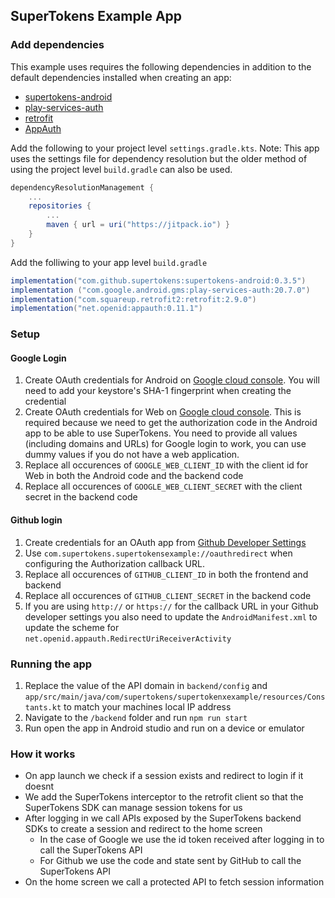 ## SuperTokens Example App

### Add dependencies

This example uses requires the following dependencies in addition to the default dependencies installed when creating an app:
- [supertokens-android](https://github.com/supertokens/supertokens-android)
- [play-services-auth](https://mvnrepository.com/artifact/com.google.android.gms/play-services-auth?repo=google)
- [retrofit](https://square.github.io/retrofit/)
- [AppAuth](https://github.com/openid/AppAuth-Android)

Add the following to your project level `settings.gradle.kts`. Note: This app uses the settings file for dependency resolution but the older method of using the project level `build.gradle` can also be used.

```gradle
dependencyResolutionManagement {
    ...
    repositories {
        ...
        maven { url = uri("https://jitpack.io") }
    }
}
```

Add the folliwing to your app level `build.gradle`

```gradle
implementation("com.github.supertokens:supertokens-android:0.3.5")
implementation ("com.google.android.gms:play-services-auth:20.7.0")
implementation("com.squareup.retrofit2:retrofit:2.9.0")
implementation("net.openid:appauth:0.11.1")
```

### Setup

#### Google Login

1. Create OAuth credentials for Android on [Google cloud console](https://console.cloud.google.com/). You will need to add your keystore's SHA-1 fingerprint when creating the credential
2. Create OAuth credentials for Web on [Google cloud console](https://console.cloud.google.com/). This is required because we need to get the authorization code in the Android app to be able to use SuperTokens. You need to provide all values (including domains and URLs) for Google login to work, you can use dummy values if you do not have a web application.
3. Replace all occurences of `GOOGLE_WEB_CLIENT_ID` with the client id for Web in both the Android code and the backend code
4. Replace all occurences of `GOOGLE_WEB_CLIENT_SECRET` with the client secret in the backend code

#### Github login
1. Create credentials for an OAuth app from [Github Developer Settings](https://github.com/settings/developers)
2. Use `com.supertokens.supertokensexample://oauthredirect` when configuring the Authorization callback URL.
3. Replace all occurences of `GITHUB_CLIENT_ID` in both the frontend and backend
4. Replace all occurences of `GITHUB_CLIENT_SECRET` in the backend code
5. If you are using `http://` or `https://` for the callback URL in your Github developer settings you also need to update the `AndroidManifest.xml` to update the scheme for `net.openid.appauth.RedirectUriReceiverActivity`

### Running the app

1. Replace the value of the API domain in `backend/config` and `app/src/main/java/com/supertokens/supertokenxexample/resources/Constants.kt` to match your machines local IP address
2. Navigate to the `/backend` folder and run `npm run start`
3. Run open the app in Android studio and run on a device or emulator

### How it works
- On app launch we check if a session exists and redirect to login if it doesnt
- We add the SuperTokens interceptor to the retrofit client so that the SuperTokens SDK can manage session tokens for us
- After logging in we call APIs exposed by the SuperTokens backend SDKs to create a session and redirect to the home screen
    - In the case of Google we use the id token received after logging in to call the SuperTokens API
    - For Github we use the code and state sent by GitHub to call the SuperTokens API
- On the home screen we call a protected API to fetch session information